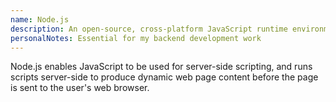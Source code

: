 ```yaml
---
name: Node.js
description: An open-source, cross-platform JavaScript runtime environment
personalNotes: Essential for my backend development work
---
```


Node.js enables JavaScript to be used for server-side scripting, and runs scripts server-side to produce dynamic web page content before the page is sent to the user's web browser.
